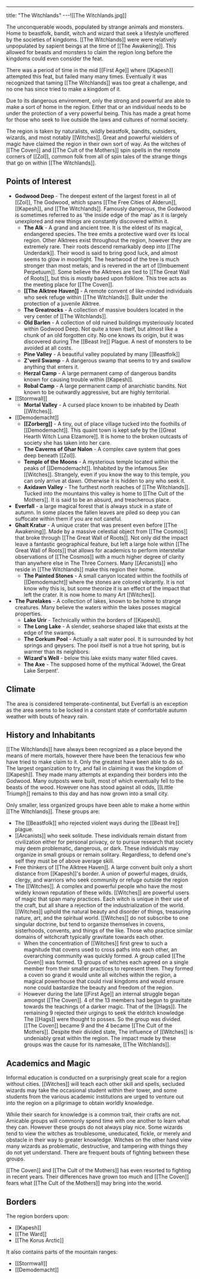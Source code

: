 ---
title: "The Witchlands"
---![[The Witchlands.jpg]]

The unconquerable woods, populated by strange animals and monsters. Home to beastfolk, bandit, witch and wizard that seek a lifestyle unoffered by the societies of kingdoms. [[The Witchlands]] were were relatively unpopulated by sapient beings at the time of [[The Awakening]]. This allowed for beasts and monsters to claim the region long before the kingdoms could even consider the feat.

There was a period of time in the mid [[First Age]] where [[Kapesh]] attempted this feat, but failed many many times. Eventually it was recognized that taming [[The Witchlands]] was too great a challenge, and no one has since tried to make a kingdom of it.

Due to its dangerous environment, only the strong and powerful are able to make a sort of home in the region. Either that or an individual needs to be under the protection of a very powerful being. This has made a great home for those who seek to live outside the laws and cultures of normal society.

The region is taken by naturalists, wildly beastfolk, bandits, outsiders, wizards, and most notably [[Witches]]. Great and powerful wielders of magic have claimed the region in their own sort of way. As the witches of [[The Coven]] and [[The Cult of the Mothers]] spin spells in the remote corners of [[Zol]], common folk from all of spin tales of the strange things that go on within [[The Witchlands]].

## Points of Interest
- **Godwood Deep** - The deepest extent of the largest forest in all of [[Zol]], The Godwood, which spans [[The Free Cities of Alderun]], [[Kapesh]], and [[The Witchlands]]. Famously dangerous, the Godwood is sometimes referred to as 'the inside edge of the map' as it is largely unexplored and new things are constantly discovered within it.
	- **The Alk** - A grand and ancient tree. It is the eldest of its magical, endangered species. The tree emits a protective ward over its local region. Other Alktrees exist throughout the region, however they are extremely rare. Their roots descend remarkably deep into [[The Underdark]]. Their wood is said to bring good luck, and almost seems to glow in moonlight. The heartwood of the tree is much stronger than most metals, and is revered in the art of [[Imbuement Perpetuum]]. Some believe the Alktrees are tied to [[The Great Wall of Roots]], but this is mostly based upon folklore. This tree acts as the meeting place for [[The Coven]].
	- **[[The Alktree Haven]]** - A remote convent of like-minded individuals who seek refuge within [[The Witchlands]]. Built under the protection of a juvenile Alktree.
	- **The Greatrocks** - A collection of massive boulders located in the very center of [[The Witchlands]].
	- **Old Barlen** - A collection of old ruined buildings mysteriously located within Godwood Deep. Not quite a town itself, but almost like a chunk of an old forgotten city. No one knows its origin, but it was discovered during The [[Beast Ire]] Plague. A nest of monsters to be avoided at all costs.
	- **Pine Valley** - A beautiful valley populated by many [[Beastfolk]]
	- **Z'veril Swamp** - A dangerous swamp that seems to try and swallow anything that enters it.
	- **Herzal Camp** - A large permanent camp of dangerous bandits known for causing trouble within [[Kapesh]].
	- **Robal Camp** - A large permanent camp of anarchistic bandits. Not known to be outwardly aggressive, but are highly territorial.
- [[Stormwall]]
	- **Mortal Valley** - A cursed place known to be inhabited by Death [[Witches]].
- [[Demodemacht]]
	- **[[Zorberg]]** - A tiny, out of place village tucked into the foothills of [[Demodemacht]]. This quaint town is kept safe by the [[Great Hearth Witch Luna Elzamore]]. It is home to the broken outcasts of society she has taken into her care.
	- **The Caverns of Ghar Nalon** - A complex cave system that goes deep beneath [[Zol]].
	- **Temple of the Moons** - A mysterious temple located within the peaks of [[Demodemacht]]. Inhabited by the infamous Sex [[Witches]]. Strangely, even if you know the way to this temple, you can only arrive at dawn. Otherwise it is hidden to any who seek it.
	- **Axidawn Valley** - The furthest north reaches of [[The Witchlands]]. Tucked into the mountains this valley is home to [[The Cult of the Mothers]]. It is said to be an absurd, and treacherous place.
- **Everfall** - a large magical forest that is always stuck in a state of autumn. In some places the fallen leaves are piled so deep you can suffocate within them if you are not careful.
- **Ghalt Kratur** - A unique crater that was present even before [[The Awakening]]. Made by a massive celestial object from [[The Cosmos]] that broke through [[The Great Wall of Roots]]. Not only did the impact leave a fantastic geographical feature, but left a large hole within [[The Great Wall of Roots]] that allows for academics to perform interstellar observations of [[The Cosmos]] with a much higher degree of clarity than anywhere else in The Three Corners. Many [[Arcanists]] who reside in [[The Witchlands]] make this region their home.
	- **The Painted Stones** - A small canyon located within the foothills of [[Demodemacht]] where the stones are colored vibrantly. It is not know why this is, but some theorize it is an effect of the impact that left the crater. It is now home to many  Art [[Witches]].
- **The Purelakes** - A collection of lakes, known to be home to strange creatures. Many believe the waters within the lakes posses magical properties.
	- **Lake Urir** - Technically within the borders of [[Kapesh]].
	- **The Long Lake** - A slender, seahorse shaped lake that exists at the edge of the swamps.
	- **The Corkum Pool** - Actually a salt water pool. It is surrounded by hot springs and geysers. The pool itself is not a true hot spring, but is warmer than its neighbors.
	- **Wizard's Well** - below this lake exists many water filled caves.
	- **The Axe** - The supposed home of the mythical 'Adowel, the Great Lake Serpent'.

## Climate
The area is considered temperate-continental, but Everfall is an exception as the area seems to be locked in a constant state of comfortable autumn weather with bouts of heavy rain.

## History and Inhabitants
[[The Witchlands]] have always been recognized as a place beyond the means of mere mortals, however there have been the tenacious few who have tried to make claim to it. Only the greatest have been able to do so. The largest organization to try, and fail in claiming it was the kingdom of [[Kapesh]]. They made many attempts at expanding their borders into the Godwood. Many outposts were built, most of which eventually fell to the beasts of the wood. However one has stood against all odds, [[Little Triumph]] remains to this day and has now grown into a small city.

Only smaller, less organized groups have been able to make a home within [[The Witchlands]]. These groups are:
- The [[Beastfolk]] who rejected violent ways during the [[Beast Ire]] plague.
- [[Arcanists]] who seek solitude. These individuals remain distant from civilization either for personal privacy, or to pursue research that society may deem problematic, dangerous, or dark. These individuals may organize in small groups or remain solitary. Regardless, to defend one's self they must be of above average skill.
- Free thinkers of [[The Alktree Haven]]. A large convent built only a short distance from [[Kapesh]]'s border. A union of powerful mages, druids, clergy, and warriors who seek community or refuge outside the region
- The [[Witches]]. A complex and powerful people who have the most widely known reputation of these wilds. [[Witches]] are powerful users of magic that span many practices. Each witch is unique in their use of the craft, but all share a rejection of the industrialization of the world. [[Witches]] uphold the natural beauty and disorder of things, treasuring nature, art, and the spiritual world. [[Witches]] do not subscribe to one singular doctrine, but tend to organize themselves in covens, sisterhoods, convents, and things of the like. Those who practice similar domains of witchcraft typically gravitate towards each other. 
	- When the concentration of [[Witches]] first grew to such a magnitude that covens used to cross paths into each other, an overarching community was quickly formed. A group called [[The Coven]] was formed. 13 groups of witches each agreed on a single member from their smaller practices to represent them. They formed a coven so grand it would unite all witches within the region, a magical powerhouse that could rival kingdoms and would ensure none could bastardize the beauty and freedom of the region.
	- However during the late [[First Age]] an internal struggle began amongst [[The Coven]]. 4 of the 13 members had begun to gravitate towards the teachings of a darker magic. That of the [[Hags]]. The remaining 9 rejected their urgings to seek the eldritch knowledge The [[Hags]] were thought to posses. So the group was divided. [[The Coven]] became 9 and the 4 became [[The Cult of the Mothers]].
  Despite their divided state, The influence of [[Witches]] is undeniably great within the region. The impact made by these groups was the cause for its namesake, [[The Witchlands]].

## Academics and Magic
Informal education is conducted on a surprisingly great scale for a region without cities. [[Witches]] will teach each other skill and spells, secluded wizards may take the occasional student within their tower, and some students from the various academic institutions are urged to venture out into the region on a pilgrimage to obtain worldly knowledge.

While their search for knowledge is a common trait, their crafts are not. Amicable groups will commonly spend time with one another to learn what they can. However these groups do not always play nice. Some wizards tend to view the witches as troublesome, uneducated, fickle, or merely and obstacle in their way to greater knowledge. Witches on the other hand view many wizards as problematic, destructive, and tampering with things they do not yet understand. There are frequent bouts of fighting between these groups.

[[The Coven]] and [[The Cult of the Mothers]] has even resorted to fighting in recent years. Their differences have grown too much and [[The Coven]] fears what [[The Cult of the Mothers]] may bring into the world.

## Borders
The region borders upon:
- [[Kapesh]]
- [[The Ward]]
- [[The Korus Arctic]]

It also contains parts of the mountain ranges:
- [[Stormwall]]
- [[Demodemacht]]
